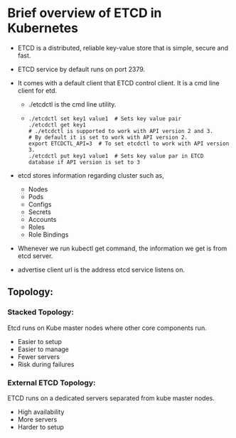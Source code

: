 # Brief overview of ETCD in Kubernetes

- ETCD is a distributed, reliable key-value store that is simple, secure and fast.
- ETCD service by default runs on port 2379.
- It comes with a default client that ETCD control client. It is a cmd line client for etd.
  - ./etcdctl is the cmd line utility.
  - ```shell
    ./etcdctl set key1 value1  # Sets key value pair
    ./etcdctl get key1
    # ./etcdctl is supported to work with API version 2 and 3.
    # By default it is set to work with API version 2.
    export ETCDCTL_API=3  # To set etcdctl to work with API version 3.
    ./etcdctl put key1 value1  # Sets key value par in ETCD database if API version is set to 3
    ```
    
- etcd stores information regarding cluster such as,
  - Nodes
  - Pods
  - Configs
  - Secrets
  - Accounts
  - Roles
  - Role Bindings

- Whenever we run kubectl get command, the information we get is from etcd server.
- advertise client url is the address etcd service listens on.

## Topology:

### Stacked Topology:

Etcd runs on Kube master nodes where other core components run.

- Easier to setup
- Easier to manage
- Fewer servers
- Risk during failures

### External ETCD Topology:

ETCD runs on a dedicated servers separated from kube master nodes.

- High availability
- More servers
- Harder to setup